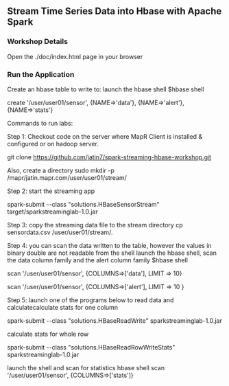 ## Stream Time Series Data into Hbase with Apache Spark


### Workshop Details

Open the ./doc/index.html page in your browser


### Run the Application

Create an hbase table to write to:
launch the hbase shell
$hbase shell

create '/user/user01/sensor', {NAME=>'data'}, {NAME=>'alert'}, {NAME=>'stats'}

Commands to run labs:

Step 1: Checkout code on the server where MapR Client is installed & configured or on hadoop server. 

git clone https://github.com/jatin7/spark-streaming-hbase-workshop.git

Also, create a directory 
sudo mkdir -p /mapr/jatin.mapr.com/user/user01/stream/

Step 2: start the streaming app

spark-submit --class "solutions.HBaseSensorStream" target/sparkstreaminglab-1.0.jar

Step 3: copy the streaming data file to the stream directory
cp sensordata.csv  /user/user01/stream/.

Step 4: you can scan the data written to the table, however the values in binary double are not readable from the shell
launch the hbase shell,  scan the data column family and the alert column family 
$hbase shell

scan '/user/user01/sensor',  {COLUMNS=>['data'],  LIMIT => 10}

scan '/user/user01/sensor',  {COLUMNS=>['alert'],  LIMIT => 10 }


Step 5: launch one of the programs below to read data and calculatecalculate stats for one column

spark-submit --class "solutions.HBaseReadWrite" sparkstreaminglab-1.0.jar

calculate stats for whole row

spark-submit --class "solutions.HBaseReadRowWriteStats" sparkstreaminglab-1.0.jar

launch the shell and scan for statistics
hbase shell
scan '/user/user01/sensor',  {COLUMNS=>['stats']}


